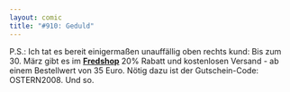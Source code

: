 ```yaml
---
layout: comic
title: "#910: Geduld"
---
```


P.S.: 
Ich tat es bereit einigermaßen unauffällig oben rechts kund: Bis zum 30. März gibt es im <a href="http://125913.spreadshirt.net/-/-/Shop/"><strong>Fredshop</strong></a> 20% Rabatt und kostenlosen Versand - ab einem Bestellwert von 35 Euro.
Nötig dazu ist der Gutschein-Code: OSTERN2008.
Und so.
